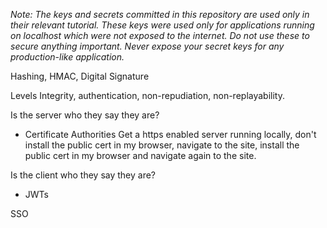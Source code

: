 _Note: The keys and secrets committed in this repository are used only in their relevant tutorial.
These keys were used only for applications running on localhost which were not exposed to the internet.
Do not use these to secure anything important. Never expose your secret keys for any production-like
application._

Hashing, HMAC, Digital Signature

Levels
Integrity, authentication, non-repudiation, non-replayability.

Is the server who they say they are?

- Certificate Authorities
  Get a https enabled server running locally, don't install the public
  cert in my browser, navigate to the site, install the public cert
  in my browser and navigate again to the site.

Is the client who they say they are?
 - JWTs


SSO

